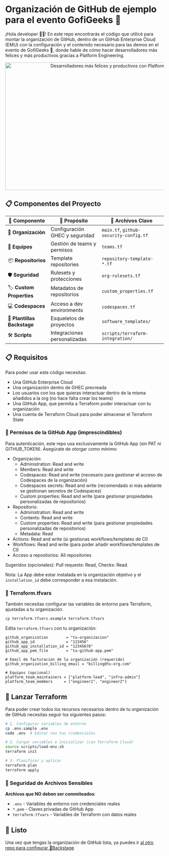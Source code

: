 # Organización de GitHub de ejemplo para el evento GofiGeeks 🧡

¡Hola developer 👋🏻! En este repo encontrarás el código que utilicé para montar la organización de GitHub, dentro de un GitHub Enterprise Cloud (EMU) con la configuración y el contenido necesario para las demos en el evento de GofiGeeks 🧡, donde hable de cómo hacer desarrolladores más felices y más productivos gracias a Platform Engineering.

<div style="text-align:center">
<img width="720" height="405" alt="Desarrolladores más felices y productivos con Platform Engineering" src="https://github.com/user-attachments/assets/0c40e173-164b-4833-8ccd-7a3fe1bc2b03" />
</div>

## 📋 Componentes del Proyecto

| 🎯 Componente | 📝 Propósito | 📁 Archivos Clave |
|---------------|--------------|-------------------|
| 🏢 **Organización** | Configuración GHEC y seguridad | `main.tf`, `github-security-config.tf` |
| 👥 **Equipos** | Gestión de teams y permisos | `teams.tf` |
| 📦 **Repositorios** | Template repositories | `repository-template-*.tf` |
| 🛡️ **Seguridad** | Rulesets y protecciones | `org-rulesets.tf` |
| 🏷️ **Custom Properties** | Metadatos de repositorios | `custom_properties.tf` |
| 💻 **Codespaces** | Acceso a dev environments | `codespaces.tf` |
| 🧪 **Plantillas Backstage** | Esqueletos de proyectos | `software_templates/` |
| 🛠️ **Scripts** | Integraciones personalizadas | `scripts/terraform-integration/` |



## 📋 Requisitos

Para poder usar este código necesitas:

- Una GitHub Enterprise Cloud
- Una organización dentro de GHEC precreada
- Los usuarios con los que quieras interactuar dentro de la misma añadidos a la org (no hace falta crear los teams)
- Una GitHub App, que permita a Terraform poder interactuar con tu organización
- Una cuenta de Terraform Cloud para poder almacenar el Terraform State

### 🔐 Permisos de la GitHub App (imprescindibles)

Para autenticación, este repo usa exclusivamente la GitHub App (sin PAT ni GITHUB_TOKEN). Asegúrate de otorgar como mínimo:

- Organización:
   - Administration: Read and write
   - Members: Read and write
   - Codespaces: Read and write (necesario para gestionar el acceso de Codespaces de la organización)
   - Codespaces secrets: Read and write (recomendado si más adelante se gestionan secretos de Codespaces)
   - Custom properties: Read and write (para gestionar propiedades personalizadas de repositorios)
- Repositorio:
   - Administration: Read and write
   - Contents: Read and write
   - Custom properties: Read and write (para gestionar propiedades personalizadas de repositorios)
   - Metadata: Read
- Actions: Read and write (si gestionas workflows/templates de CI)
- Workflows: Read and write (para poder añadir workflows/templates de CI)
- Acceso a repositorios: All repositories

Sugeridos (opcionales): Pull requests: Read, Checks: Read.

Nota: La App debe estar instalada en la organización objetivo y el `installation_id` debe corresponder a esa instalación.

### 📝 Terraform.tfvars

También necesitas configurar las variables de entorno para Terraform, ajustadas a tu organización.

```bash
cp terraform.tfvars.example terraform.tfvars
```

Edita `terraform.tfvars` con tu organización:

```hcl
github_organization        = "tu-organizacion"
github_app_id              = "123456"
github_app_installation_id = "12345678"
github_app_pem_file        = "tu-github-app.pem"

# Email de facturación de la organización (requerido)
github_organization_billing_email = "billing@tu-org.com"

# Equipos (opcional)
platform_team_maintainers = ["platform-lead", "infra-admin"]
platform_team_members     = ["engineer1", "engineer2"]
```


## 🚀 Lanzar Terraform

Para poder crear todos los recursos necesarios dentro de tu organización de GitHub necesitas seguir los siguientes pasos:

```bash
# 1. Configurar variables de entorno
cp .env.sample .env
code .env  # Editar con tus credenciales

# 2. Cargar variables e inicializar (con Terraform Cloud)
source scripts/load-env.sh
terraform init 

# 3. Planificar y aplicar
terraform plan
terraform apply
```


### 🔐 Seguridad de Archivos Sensibles

**Archivos que NO deben ser commiteados**:
- `.env` - Variables de entorno con credenciales reales
- `*.pem` - Claves privadas de GitHub App
- `terraform.tfvars` - Variables de Terraform con datos reales


## 🎉 Listo

Una vez que tengas la organización de GitHub lista, ya puedes ir [al otro repo para configurar 🎸Backstage](https://github.com/0GiS0/backstage-gofigeeks)
